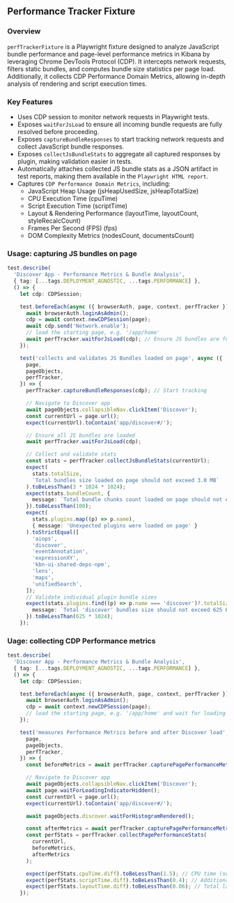 ## Performance Tracker Fixture

### Overview

`perfTrackerFixture` is a Playwright fixture designed to analyze JavaScript bundle performance and page-level performance metrics in Kibana by leveraging Chrome DevTools Protocol (CDP). It intercepts network requests, filters static bundles, and computes bundle size statistics per page load. Additionally, it collects CDP Performance Domain Metrics, allowing in-depth analysis of rendering and script execution times.

### Key Features

- Uses CDP session to monitor network requests in Playwright tests.
- Exposes `waitForJsLoad` to ensure all incoming bundle requests are fully resolved before proceeding.
- Exposes `captureBundleResponses` to start tracking network requests and collect JavaScript bundle responses.
- Exposes `collectJsBundleStats` to aggregate all captured responses by plugin, making validation easier in tests.
- Automatically attaches collected JS bundle stats as a JSON artifact in test reports, making them available in the `Playwright HTML report`.
- Captures `CDP Performance Domain Metrics`, including:
  - JavaScript Heap Usage (jsHeapUsedSize, jsHeapTotalSize)
  - CPU Execution Time (cpuTime)
  - Script Execution Time (scriptTime)
  - Layout & Rendering Performance (layoutTime, layoutCount, styleRecalcCount)
  - Frames Per Second (FPS) (fps)
  - DOM Complexity Metrics (nodesCount, documentsCount)


### Usage: capturing JS bundles on page

```ts
test.describe(
  'Discover App - Performance Metrics & Bundle Analysis',
  { tag: [...tags.DEPLOYMENT_AGNOSTIC, ...tags.PERFORMANCE] },
  () => {
    let cdp: CDPSession;

    test.beforeEach(async ({ browserAuth, page, context, perfTracker }) => {
      await browserAuth.loginAsAdmin();
      cdp = await context.newCDPSession(page);
      await cdp.send('Network.enable');
      // load the starting page, e.g. '/app/home'
      await perfTracker.waitForJsLoad(cdp); // Ensure JS bundles are fully loaded
    });

    test('collects and validates JS Bundles loaded on page', async ({
      page,
      pageObjects,
      perfTracker,
    }) => {
      perfTracker.captureBundleResponses(cdp); // Start tracking

      // Navigate to Discover app
      await pageObjects.collapsibleNav.clickItem('Discover');
      const currentUrl = page.url();
      expect(currentUrl).toContain('app/discover#/');

      // Ensure all JS bundles are loaded
      await perfTracker.waitForJsLoad(cdp);

      // Collect and validate stats
      const stats = perfTracker.collectJsBundleStats(currentUrl);
      expect(
        stats.totalSize,
        `Total bundles size loaded on page should not exceed 3.0 MB`
      ).toBeLessThan(3 * 1024 * 1024);
      expect(stats.bundleCount, {
        message: `Total bundle chunks count loaded on page should not exceed 100`,
      }).toBeLessThan(100);
      expect(
        stats.plugins.map((p) => p.name),
        { message: 'Unexpected plugins were loaded on page' }
      ).toStrictEqual([
        'aiops',
        'discover',
        'eventAnnotation',
        'expressionXY',
        'kbn-ui-shared-deps-npm',
        'lens',
        'maps',
        'unifiedSearch',
      ]);
      // Validate individual plugin bundle sizes
      expect(stats.plugins.find((p) => p.name === 'discover')?.totalSize, {
        message: `Total 'discover' bundles size should not exceed 625 KB`,
      }).toBeLessThan(625 * 1024);
    });
```

### Uage: collecting CDP Performance metrics

```ts
test.describe(
  'Discover App - Performance Metrics & Bundle Analysis',
  { tag: [...tags.DEPLOYMENT_AGNOSTIC, ...tags.PERFORMANCE] },
  () => {
    let cdp: CDPSession;

    test.beforeEach(async ({ browserAuth, page, context, perfTracker }) => {
      await browserAuth.loginAsAdmin();
      cdp = await context.newCDPSession(page);
      // load the starting page, e.g. '/app/home' and wait for loading to finish
    });

    test('measures Performance Metrics before and after Discover load', async ({
      page,
      pageObjects,
      perfTracker,
    }) => {
      const beforeMetrics = await perfTracker.capturePagePerformanceMetrics(cdp);

      // Navigate to Discover app
      await pageObjects.collapsibleNav.clickItem('Discover');
      await page.waitForLoadingIndicatorHidden();
      const currentUrl = page.url();
      expect(currentUrl).toContain('app/discover#/');

      await pageObjects.discover.waitForHistogramRendered();

      const afterMetrics = await perfTracker.capturePagePerformanceMetrics(cdp);
      const perfStats = perfTracker.collectPagePerformanceStats(
        currentUrl,
        beforeMetrics,
        afterMetrics
      );

      expect(perfStats.cpuTime.diff).toBeLessThan(1.5); // CPU time (seconds) usage during page navigation
      expect(perfStats.scriptTime.diff).toBeLessThan(0.4); // Additional time (seconds) spent executing JS scripts
      expect(perfStats.layoutTime.diff).toBeLessThan(0.06); // Total layout computation time (seconds)
    });
```
